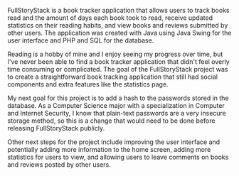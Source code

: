 FullStoryStack is a book tracker application that allows users to track books read and the amount of days each book took to read, receive updated statistics on their reading habits, and view books and reviews submitted by other users. The application was created with Java using Java Swing for the user interface and PHP and SQL for the database.

Reading is a hobby of mine and I enjoy seeing my progress over time, but I've never been able to find a book tracker application that didn't feel overly time consuming or complicated. The goal of the FullStoryStack project was to create a straightforward book tracking application that still had social components and extra features like the statistics page.

My next goal for this project is to add a hash to the passwords stored in the database. As a Computer Science major with a specialization in Computer and Internet Security, I know that plain-text passwords are a very insecure storage method, so this is a change that would need to be done before releasing FullStoryStack publicly.

Other next steps for the project include improving the user interface and potentially adding more information to the home screen, adding more statistics for users to view, and allowing users to leave comments on books and reviews posted by other users.
